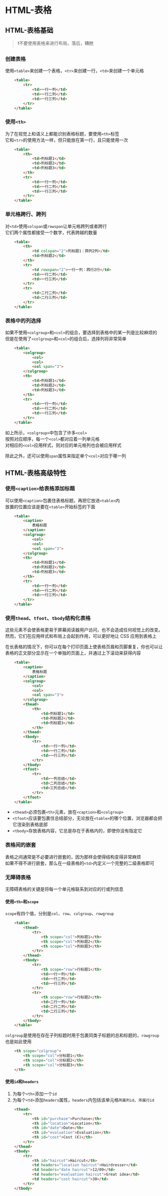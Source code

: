 # HTML-表格

## HTML-表格基础

> :exclamation:不要使用表格来进行布局，落后，糟糕

### 创建表格

使用`<table>`来创建一个表格，`<tr>`来创建一行，`<td>`来创建一个单元格  

```html
    <table>
        <tr>
            <td>一行一列</td>
            <td>一行二列</td>
            <td>一行三列</td>
        </tr>
    </table>
```

### 使用`<th>`

为了在视觉上和语义上都能识别表格标题，要使用`<th>`标签  
它和`<tr>`的使用方法一样，但只能放在第一行，且只能使用一次  

```html
    <table>
        <th>
            <td>列标题1</td>
            <td>列标题2</td>
            <td>列标题3</td>
        </th>
        <tr>
            <td>一行一列</td>
            <td>一行二列</td>
            <td>一行三列</td>
        </tr>
    </table>
```

### 单元格跨行、跨列

对`<td>`使用`colspan`或`rowspan`让单元格跨列或者跨行  
它们两个属性都接受一个数字，代表跨越的数量  

```html
    <table>
        <th>
            <td colspan="2">列标题1：跨列2列</td>
            <td>列标题2</td>
        </th>
        <tr>
            <td rowspan="2">一行一列：跨行2行</td>
            <td>一行二列</td>
            <td>一行三列</td>
        </tr>
        <tr>
            <td>二行二列</td>
            <td>二行三列</td>
        </tr>
    </table>
```

### 表格中的列选择

如果不使用`<colgroup>`和`<col>`的组合，要选择到表格中的某一列是比较麻烦的  
但是在使用了`<colgroup>`和`<col>`的组合后，选择列将非常简单  

```html
    <table>
        <colgroup>
            <col>
            <col>
            <col span="3">
        </colgroup>
        <th>
            <td>列标题1</td>
            <td>列标题2</td>
            <td>列标题3</td>
        </th>
        <tr>
            <td>一行一列</td>
            <td>一行二列</td>
            <td>一行三列</td>
        </tr>
    </table>
```

如上所示，`<colgroup>`中包含了许多`<col>`  
按照对应顺序，每一个`<col>`都对应着一列单元格  
对相应的`<col>`应用样式，则对应的单元格列也会被应用样式  

除此之外，还可以使用`span`属性来指定单个`<col>`对应于哪一列  

## HTML-表格高级特性

### 使用`<caption>`给表格添加标题

可以使用`<caption>`包裹住表格标题，再把它放进`<table>`内  
放置的位置应该是要在`<table>`开始标签的下面  

```html
    <table>
        <caption>
            表格标题
        </caption>
        <colgroup>
            <col>
            <col>
            <col span="3">
        </colgroup>
        <th>
            <td>列标题1</td>
            <td>列标题2</td>
            <td>列标题3</td>
        </th>
        <tr>
            <td>一行一列</td>
            <td>一行二列</td>
            <td>一行三列</td>
        </tr>
    </table>
```

### 使用`thead`、`tfoot`、`tbody`结构化表格

这些元素不会使表格更易于屏幕阅读器用户访问，也不会造成任何视觉上的改变。然而，它们在应用样式和布局上会起到作用，可以更好地让 CSS 应用到表格上  

在长表格的情况下，你可以在每个打印页面上使表格页眉和页脚重复，你也可以让表格的正文部分显示在一个单独的页面上，并通过上下滚动来获得内容  

```html
    <table>
        <caption>
            表格标题
        </caption>
        <colgroup>
            <col>
            <col>
            <col span="3">
        </colgroup>
        <thead>
            <th>
                <td>列标题1</td>
                <td>列标题2</td>
                <td>列标题3</td>
            </th>
        </thead>
        <tbody>
            <tr>
                <td>一行一列</td>
                <td>一行二列</td>
                <td>一行三列</td>
            </tr>
        </tbody>
        <tfoot>
            <tr>
                <td>一列总结</td>
                <td>二列总结</td>
                <td>三列总结</td>
            </tr>
        </tfoot>
    </table>
```

* `<thead>`必须包裹`<th>`元素，放在`<caption>`和`<colgroup>`
* `<tfoot>`应该要包裹住总结部分，无论放在`<table>`的哪个位置，浏览器都会把它渲染到表格底部
* `<tbody>`存放表格内容，它总是存在于表格内的，即使你没有指定它

### 表格间的嵌套

表格之间通常是不必要进行嵌套的，因为那样会使得结构变得非常麻烦  
如果不得不进行嵌套，那么在一级表格的`<td>`内定义一个完整的二级表格即可  

### 无障碍表格

无障碍表格的关键是将每一个单元格联系到对应的行或列信息  

#### 使用`<th>`和`scope`

`scope`有四个值，分别是`col`、`row`、`colgroup`、`rowgroup`  

```html
    <table>
        <thead>
            <tr>
                <th scope="col">列标题1</th>
                <th scope="col">列标题2</th>
                <th scope="col">列标题3</th>
            </tr>
        </thead>
        <tbody>
            <tr>
                <th scope="row">行标题1</th>
                <td>一行一列</td>
                <td>一行二列</td>
                <td>一行三列</td>
            </tr>
            <tr>
                <th scope="row">行标题2</th>
                <td>二行一列</td>
                <td>二行二列</td>
                <td>二行三列</td>
            </tr>
        </tbody>
    </table>
```

`colgroup`是使用在存在子列标题时用于包裹同类子标题的总和标题的，`rowgroup`也是如此使用  

```html
    <th scope="colgroup">
        <th scope="col">分标题1</th>
        <th scope="col">分标题2</th>
        <th scope="col">分标题3</th>
    </th>
```

#### 使用`id`和`headers`

1. 为每个`<th>`添加一个`id`
2. 为每个`<td>`添加`headers`属性，`headers`内包括该单元格`所属列id`、`所属行id`

```html
    <thead>
        <tr>
            <th id="purchase">Purchase</th>
            <th id="location">Location</th>
            <th id="date">Date</th>
            <th id="evaluation">Evaluation</th>
            <th id="cost">Cost (€)</th>
        </tr>
    </thead>
    <tbody>
        <tr>
            <th id="haircut">Haircut</th>
            <td headers="location haircut">Hairdresser</td>
            <td headers="date haircut">12/09</td>
            <td headers="evaluation haircut">Great idea</td>
            <td headers="cost haircut">30</td>
        </tr>
    </tbody>
```
